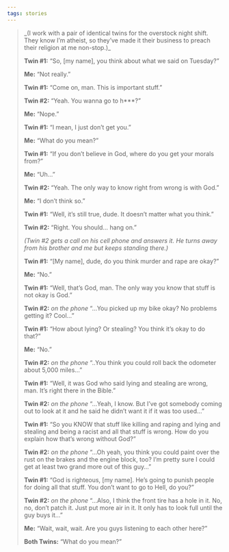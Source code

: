 ```yaml
---
tags: stories
---
```

<blockquote>
_(I work with a pair of identical twins for the overstock night shift. They know I’m atheist, so they’ve made it their business to preach their religion at me non-stop.)_

**Twin #1:** “So, [my name], you think about what we said on Tuesday?”

**Me:** “Not really.”

**Twin #1:** “Come on, man. This is important stuff.”

**Twin #2:** “Yeah. You wanna go to h***?”

**Me:** “Nope.”

**Twin #1:** “I mean, I just don’t get you.”

**Me:** “What do you mean?”

**Twin #1:** “If you don’t believe in God, where do you get your morals from?”

**Me:** “Uh…”

**Twin #2:** “Yeah. The only way to know right from wrong is with God.”

**Me:** “I don’t think so.”

**Twin #1:** “Well, it’s still true, dude. It doesn’t matter what you think.”

**Twin #2:** “Right. You should… hang on.”

_(Twin #2 gets a call on his cell phone and answers it. He turns away from his brother and me but keeps standing there.)_

**Twin #1:** “[My name], dude, do you think murder and rape are okay?”

**Me:** “No.”

**Twin #1:** “Well, that’s God, man. The only way you know that stuff is not okay is God.”

**Twin #2:** _*on the phone*_ “…You picked up my bike okay? No problems getting it? Cool…”

**Twin #1:** “How about lying? Or stealing? You think it’s okay to do that?”

**Me:** “No.”

**Twin #2:** _*on the phone*_ “..You think you could roll back the odometer about 5,000 miles…”

**Twin #1:** “Well, it was God who said lying and stealing are wrong, man. It’s right there in the Bible.”

**Twin #2:** _*on the phone*_ “…Yeah, I know. But I’ve got somebody coming out to look at it and he said he didn’t want it if it was too used…”

**Twin #1:** “So you KNOW that stuff like killing and raping and lying and stealing and being a racist and all that stuff is wrong. How do you explain how that’s wrong without God?”

**Twin #2:** _*on the phone*_ “…Oh yeah, you think you could paint over the rust on the brakes and the engine block, too? I’m pretty sure I could get at least two grand more out of this guy…”

**Twin #1:** “God is righteous, [my name]. He’s going to punish people for doing all that stuff. You don’t want to go to Hell, do you?”

**Twin #2:** _*on the phone*_ “…Also, I think the front tire has a hole in it. No, no, don’t patch it. Just put more air in it. It only has to look full until the guy buys it…”

**Me:** “Wait, wait, wait. Are you guys listening to each other here?”

**Both Twins:** “What do you mean?”
</blockquote>

